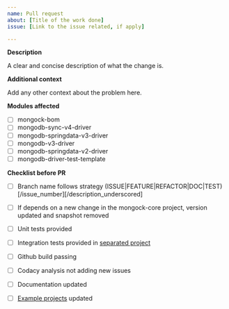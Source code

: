```yaml
---
name: Pull request
about: [Title of the work done]
issue: [Link to the issue related, if apply]

---
```


**Description** 

A clear and concise description of what the change is.

**Additional context**

Add any other context about the problem here.

**Modules affected**
- [ ] mongock-bom
- [ ] mongodb-sync-v4-driver
- [ ] mongodb-springdata-v3-driver
- [ ] mongodb-v3-driver
- [ ] mongodb-springdata-v2-driver
- [ ] mongodb-driver-test-template  

**Checklist before PR**
- [ ] Branch name follows strategy (ISSUE|FEATURE|REFACTOR|DOC|TEST)[/issue_number][/description_underscored]
- [ ] If depends on a new change in the mongock-core project, version updated and snapshot removed
- [ ] Unit tests provided
- [ ] Integration tests provided in [separated project](https://github.com/cloudyrock/mongock-integration-tests)
- [ ] Github build passing
- [ ] Codacy analysis not adding new issues
- [ ] Documentation updated
- [ ] [Example projects](https://github.com/cloudyrock/mongock-examples) updated


